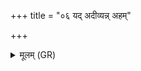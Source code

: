 +++
title = "०६ यद् अदीव्यन्न् अहम्"

+++
<details><summary>मूलम् (GR)</summary>

यद् अदीव्यन्न् अहम् ऋणं कृणोम्य्  
अदास्यन्न् अग्न उत संगृणामि ।  
वैश्वानरो अधिपा नो वसिष्ठ  
उद् इन् नयाति सुकृतस्य लोकम् ॥
</details>